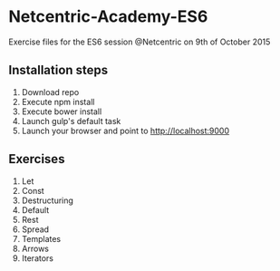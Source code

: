 # Netcentric-Academy-ES6
Exercise files for the ES6 session @Netcentric on 9th of October 2015

## Installation steps

1. Download repo
2. Execute npm install
3. Execute bower install
4. Launch gulp's default task
5. Launch your browser and point to <http://localhost:9000>

## Exercises

1. Let
2. Const
3. Destructuring
4. Default
5. Rest
6. Spread
7. Templates
8. Arrows
9. Iterators
